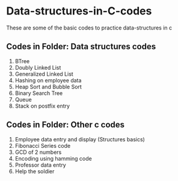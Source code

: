 # Data-structures-in-C-codes
These are some of the basic codes to practice data-structures in c


## Codes in Folder: Data structures codes
1. BTree 
2. Doubly Linked List
3. Generalized Linked List
4. Hashing on employee data
5. Heap Sort and Bubble Sort
6. Binary Search Tree
7. Queue
8. Stack on postfix entry

## Codes in Folder: Other c codes
1. Employee data entry and display (Structures basics)
2. Fibonacci Series code
3. GCD of 2 numbers
4. Encoding using hamming code
5. Professor data entry
6. Help the soldier
